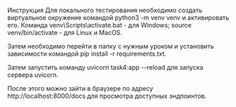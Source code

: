Инструкция
Для локального тестирования необходимо создать виртуальное окружение командой python3 -m venv venv и активировать его. Команда venv\Scripts\activate.bat - для Windows; source venv/bin/activate - для Linux и MacOS.

Затем необходимо перейти в папку с нужным уроком и установить зависимости командой pip install -r requirements.txt.

Затем запустить команду uvicorn task4:app --reload для запуска сервера uvicorn.

После этого можно зайти в браузере по адресу http://localhost:8000/docs для просмотра доступных эндпоинтов.